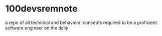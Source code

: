 # 100devsremnote
a repo of all technical and behavioral concepts required to be a proficient software engineer on the daily
